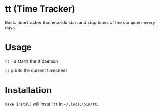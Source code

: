 # tt (Time Tracker)

Basic time tracker that records start and stop times of the computer every days.

# Usage

`tt -d`
    starts the tt daemon

`tt`
    prints the current timesheet

# Installation

`make install` will install `tt` in `~/.local/bin/tt`.
